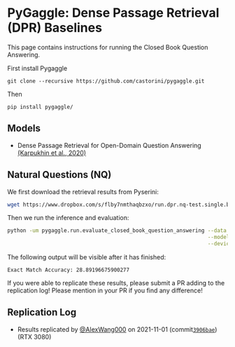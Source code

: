 # PyGaggle: Dense Passage Retrieval (DPR) Baselines

This page contains instructions for running the Closed Book Question Answering.

First install Pygaggle

```
git clone --recursive https://github.com/castorini/pygaggle.git
```

Then

```
pip install pygaggle/
```

## Models

+ Dense Passage Retrieval for Open-Domain Question Answering [(Karpukhin et al., 2020)](https://arxiv.org/pdf/2004.04906.pdf)

## Natural Questions (NQ)
We first download the retrieval results from Pyserini:
```bash
wget https://www.dropbox.com/s/flby7nmthaqbzxo/run.dpr.nq-test.single.bf.json -P data
```

Then we run the inference and evaluation:
```bash
python -um pygaggle.run.evaluate_closed_book_question_answering --data data/run.dpr.nq-test.single.bf.json \
                                                                --model-name google/t5-large-ssm-nq \
                                                                --device cuda:0
```

The following output will be visible after it has finished:
```
Exact Match Accuracy: 28.89196675900277
```

If you were able to replicate these results, please submit a PR adding to the replication log!
Please mention in your PR if you find any difference!


## Replication Log

+ Results replicated by [@AlexWang000](https://github.com/AlexWang000) on 2021-11-01 (commit[`3906bae`](b45841a06f0240a0f7f8c8eb0c04700e79ad9ef6)) (RTX 3080)
